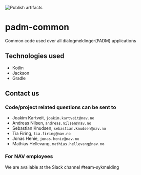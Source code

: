 ![Publish artifacts](https://github.com/navikt/padm-common/workflows/Publish%20artifacts/badge.svg?branch=master)

# padm-common
Common code used over all dialogmeldinger(PADM) applications


## Technologies used
* Kotlin
* Jackson
* Gradle

## Contact us
### Code/project related questions can be sent to
* Joakim Kartveit, `joakim.kartveit@nav.no`
* Andreas Nilsen, `andreas.nilsen@nav.no`
* Sebastian Knudsen, `sebastian.knudsen@nav.no`
* Tia Firing, `tia.firing@nav.no`
* Jonas Henie, `jonas.henie@nav.no`
* Mathias Hellevang, `mathias.hellevang@nav.no`

### For NAV employees
We are available at the Slack channel #team-sykmelding